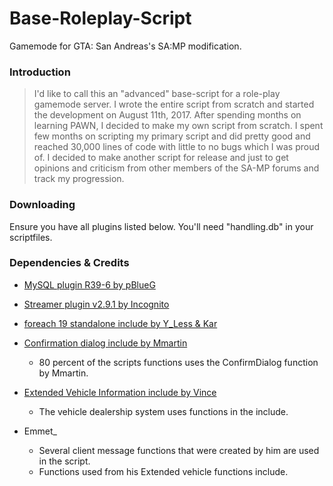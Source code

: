 # Base-Roleplay-Script
Gamemode for GTA: San Andreas's SA:MP modification.

### Introduction

> I'd like to call this an "advanced" base-script for a role-play gamemode server. I wrote the entire script from scratch and started the development on August 11th, 2017. After spending months on learning PAWN, I decided to make my own script from scratch. I spent few months on scripting my primary script and did pretty good and reached 30,000 lines of code with little to no bugs which I was proud of. I decided to make another script for release and just to get opinions and criticism from other members of the SA-MP forums and track my progression.

### Downloading

Ensure you have all plugins listed below. You'll need "handling.db" in your scriptfiles. 

### Dependencies & Credits

- [MySQL plugin R39-6 by pBlueG](https://github.com/pBlueG/SA-MP-MySQL/releases/tag/R39-6)

- [Streamer plugin v2.9.1 by Incognito](https://github.com/samp-incognito/samp-streamer-plugin/releases)
- [foreach 19 standalone include by Y_Less & Kar](http://forum.sa-mp.com/showthread.php?t=570868)

- [Confirmation dialog include by Mmartin](http://forum.sa-mp.com/showthread.php?t=566613)
	- 80 percent of the scripts functions uses the ConfirmDialog function by Mmartin.

- [Extended Vehicle Information include by Vince](http://forum.sa-mp.com/showthread.php?t=438678)
	- The vehicle dealership system uses functions in the include.

- Emmet_ 
	- Several client message functions that were created by him are used in the script.
	- Functions used from his Extended vehicle functions include.

